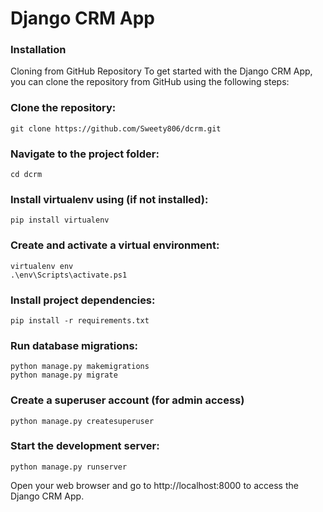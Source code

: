 # Django CRM App
### Installation
Cloning from GitHub Repository
To get started with the Django CRM App, you can clone the repository from GitHub using the following steps:

###  Clone the repository:

```
git clone https://github.com/Sweety806/dcrm.git

```

### Navigate to the project folder:

```
cd dcrm

```

### Install virtualenv using (if not installed):

```
pip install virtualenv

```
### Create and activate a virtual environment:

```
virtualenv env
.\env\Scripts\activate.ps1
```
### Install project dependencies:

```
pip install -r requirements.txt

```

### Run database migrations:

```
python manage.py makemigrations
python manage.py migrate

```

### Create a superuser account (for admin access)<BR>

```
python manage.py createsuperuser

```

### Start the development server:

```
python manage.py runserver

```

Open your web browser and go to http://localhost:8000 to access the Django CRM App.
